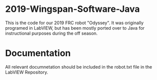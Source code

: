# 2019-Wingspan-Software-Java
This is the code for our 2019 FRC robot "Odyssey". It was originally programed in LabVIEW, but has been mostly ported over to Java for instructional purposes during the off season.
# Documentation
All relevant documnetation should be included in the robot.txt file in the LabVIEW Repository.
